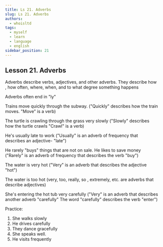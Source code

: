 ```yaml
---
title: Ls 21. Adverbs
slug: Ls 21. Adverbs
authors:
  - whoisltd
tags:
  - myself
  - learn
  - language
  - english
sidebar_position: 21
---
```


## Lesson 21. Adverbs

Adverbs describe verbs, adjectives, and other adverbs. They describe how , how often, where, when, and to what degree something happens

Adverbs often end in "ly"

Trains move quickly through the subway.
("Quickly" describes how the train moves. "Move" is a verb)

The turtle is crawling through the grass very slowly
("Slowly" describes how the turtle crawls "Crawl" is a verb)

He's usually late to work
("Usually" is an adverb of frequency that describes an adjective- "late")

He rarely "buys" things that are not on sale. He likes to save money
("Rarely" is an adverb of frequency that describes the verb "buy")

The water is very hot
("Very" is an adverb that describes the adjective "hot")

The water is too hot
(very, too, really, so , extremely, etc. are adverbs that describe adjectives)

She's entering the hot tub very carefully
("Very" is an adverb that describes another adverb "carefully" The word "carefully" describes the verb "enter")

Practice:

1. She walks slowly
2. He drives carefully
3. They dance gracefully
4. She speaks well.
5. He visits frequently

